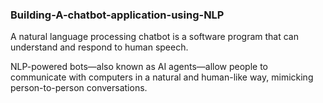 ### Building-A-chatbot-application-using-NLP

A natural language processing chatbot is a software program that can understand and respond to human speech. 

NLP-powered bots—also known as AI agents—allow people to communicate with computers in a natural and human-like way, mimicking person-to-person conversations.
